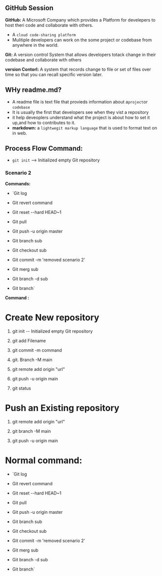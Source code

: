 
## GitHub  Session 


**GitHub:** 
 A Microsoft Company which provides a Platform for develepers to host theri code and collaborate with others.

- A `cloud code-sharing platform`
 - Mulitiple developers can work on the some project or codebase from anywhere in the world.

**Git:**
 A version control System that allows developers totack change in their codebase and collaborate with others

**version Contorl:** A system that records change to file or set of files over time so that you can recall specific version later.


## WHy readme.md?

- A readme file is text file that provieds information about a` project `or `codebase`
- It is usually the first that developers see when they vist a repository
- it help deveoplers understand what the project is about how to set it up,and how to contributes to it.
- **markdown:** a `lightwegit markup language` that is used to format text on in web.

## Process Flow Command:

* `git init` -->  Initialized empty Git repository

### Scenario 2

**Commands:** 

* `Git log

* Git revert command

* Git reset --hard HEAD~1

* Git pull

* Git push  -u origin master

* Git branch sub

* Git checkout sub

* Git commit -m 'removed scenario 2'

* Git merg sub

* Git branch -d sub

* Git branch`


**Command :**

# Create New repository

1) git init -- Initialized empty Git repository

2) git add Filename

3) git commit -m command

4) git. Branch -M main

5) git remote add origin "url"

6) git push -u origin main

7) git status


# Push an Existing repository

1) git remote add origin "url"

2) git branch -M main

6) git push -u origin main

# Normal command:

* `Git log

* Git revert command

* Git reset --hard HEAD~1

* Git pull

* Git push  -u origin master

* Git branch sub

* Git checkout sub

* Git commit -m 'removed scenario 2'

* Git merg sub

* Git branch -d sub

* Git branch`







